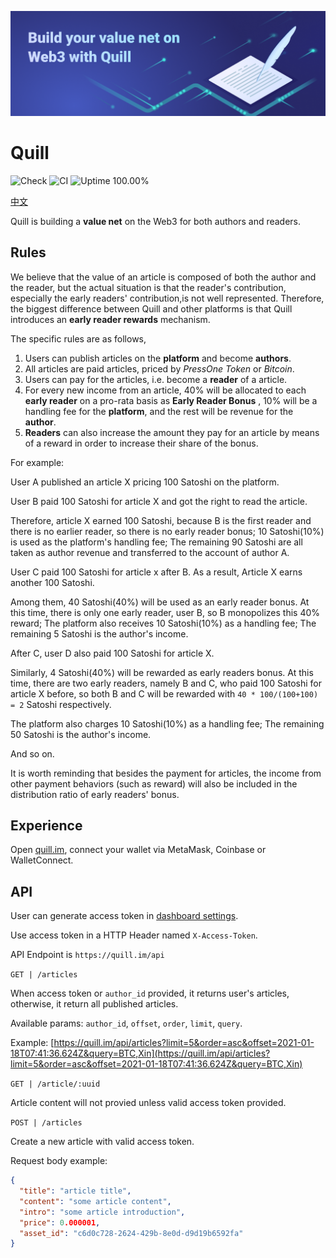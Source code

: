 ![banner](./public/banner.png)

# Quill

![Check](https://github.com/baizhiheizi/quill/workflows/Check/badge.svg) ![CI](https://github.com/baizhiheizi/quill/workflows/CI/badge.svg) ![Uptime 100.00%](https://img.shields.io/endpoint?url=https%3A%2F%2Fraw.githubusercontent.com%2Fbaizhiheizi%2Fupptime%2FHEAD%2Fapi%2Fquill%2Fuptime.json)

[中文](README-CN.md)

Quill is building a **value net** on the Web3 for both authors and readers.

## Rules

We believe that the value of an article is composed of both the author and the reader, but the actual situation is that the reader's contribution, especially the early readers' contribution,is not well represented. Therefore, the biggest difference between Quill and other platforms is that Quill introduces an **early reader rewards** mechanism.

The specific rules are as follows,

1. Users can publish articles on the **platform** and become **authors**.
2. All articles are paid articles, priced by _PressOne Token_ or _Bitcoin_.
3. Users can pay for the articles, i.e. become a **reader** of a article.
4. For every new income from an article, 40% will be allocated to each **early reader** on a pro-rata basis as **Early Reader Bonus** , 10% will be a handling fee for the **platform**, and the rest will be revenue for the **author**.
5. **Readers** can also increase the amount they pay for an article by means of a reward in order to increase their share of the bonus.

For example:

User A published an article X pricing 100 Satoshi on the platform.

User B paid 100 Satoshi for article X and got the right to read the article.

Therefore, article X earned 100 Satoshi, because B is the first reader and there is no earlier reader, so there is no early reader bonus; 10 Satoshi(10%) is used as the platform's handling fee; The remaining 90 Satoshi are all taken as author revenue and transferred to the account of author A.

User C paid 100 Satoshi for article x after B. As a result, Article X earns another 100 Satoshi.

Among them, 40 Satoshi(40%) will be used as an early reader bonus. At this time, there is only one early reader, user B, so B monopolizes this 40% reward; The platform also receives 10 Satoshi(10%) as a handling fee; The remaining 5 Satoshi is the author's income.

After C, user D also paid 100 Satoshi for article X.

Similarly, 4 Satoshi(40%) will be rewarded as early readers bonus. At this time, there are two early readers, namely B and C, who paid 100 Satoshi for article X before, so both B and C will be rewarded with `40 * 100/(100+100) = 2` Satoshi respectively.

The platform also charges 10 Satoshi(10%) as a handling fee; The remaining 50 Satoshi is the author's income.

And so on.

It is worth reminding that besides the payment for articles, the income from other payment behaviors (such as reward) will also be included in the distribution ratio of early readers' bonus.

## Experience

Open [quill.im](https://quill.im/), connect your wallet via MetaMask, Coinbase or WalletConnect.

## API

User can generate access token in [dashboard settings](https://quill.im/dashboard/settings).

Use access token in a HTTP Header named `X-Access-Token`.

API Endpoint is `https://quill.im/api`

`GET | /articles`

When access token or `author_id` provided, it returns user's articles, otherwise, it return all published articles.

Available params: `author_id`, `offset`, `order`, `limit`, `query`.

Example: [https://quill.im/api/articles?limit=5&order=asc&offset=2021-01-18T07:41:36.624Z&query=BTC,Xin](https://quill.im/api/articles?limit=5&order=asc&offset=2021-01-18T07:41:36.624Z&query=BTC,Xin)

`GET | /article/:uuid`

Article content will not provied unless valid access token provided.

`POST | /articles`

Create a new article with valid access token.

Request body example:

```json
{
  "title": "article title",
  "content": "some article content",
  "intro": "some article introduction",
  "price": 0.000001,
  "asset_id": "c6d0c728-2624-429b-8e0d-d9d19b6592fa"
}
```
